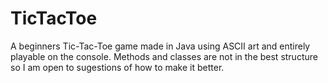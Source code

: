 # TicTacToe
A beginners Tic-Tac-Toe game made in Java using ASCII art and entirely playable on the console. Methods and classes are not in the best structure so I am open to sugestions of how to make it better. 

